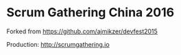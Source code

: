 # Scrum Gathering China 2016

Forked from https://github.com/ajmikzer/devfest2015

Production: http://scrumgathering.io


